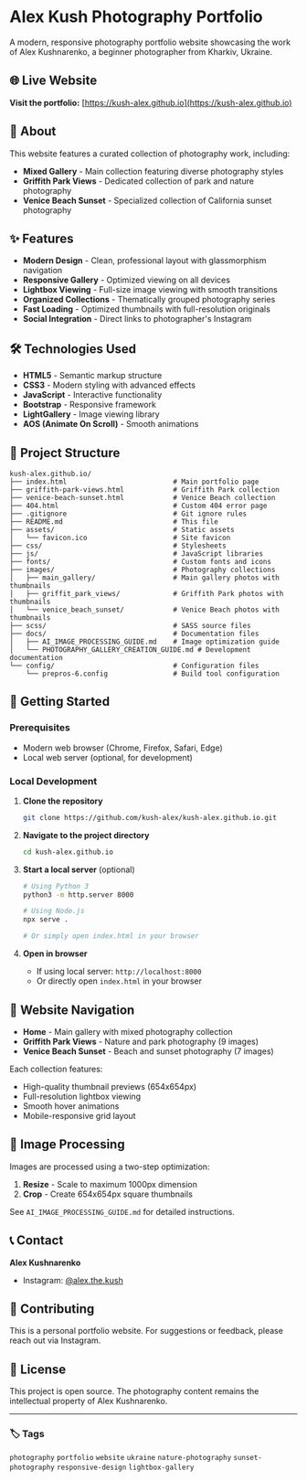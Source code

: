 # Alex Kush Photography Portfolio

A modern, responsive photography portfolio website showcasing the work of Alex Kushnarenko, a beginner photographer from Kharkiv, Ukraine.

## 🌐 Live Website

**Visit the portfolio:** [https://kush-alex.github.io](https://kush-alex.github.io)

## 📸 About

This website features a curated collection of photography work, including:

- **Mixed Gallery** - Main collection featuring diverse photography styles
- **Griffith Park Views** - Dedicated collection of park and nature photography  
- **Venice Beach Sunset** - Specialized collection of California sunset photography

## ✨ Features

- **Modern Design** - Clean, professional layout with glassmorphism navigation
- **Responsive Gallery** - Optimized viewing on all devices
- **Lightbox Viewing** - Full-size image viewing with smooth transitions
- **Organized Collections** - Thematically grouped photography series
- **Fast Loading** - Optimized thumbnails with full-resolution originals
- **Social Integration** - Direct links to photographer's Instagram

## 🛠️ Technologies Used

- **HTML5** - Semantic markup structure
- **CSS3** - Modern styling with advanced effects
- **JavaScript** - Interactive functionality
- **Bootstrap** - Responsive framework
- **LightGallery** - Image viewing library
- **AOS (Animate On Scroll)** - Smooth animations

## 📁 Project Structure

```
kush-alex.github.io/
├── index.html                          # Main portfolio page
├── griffith-park-views.html            # Griffith Park collection
├── venice-beach-sunset.html            # Venice Beach collection
├── 404.html                            # Custom 404 error page
├── .gitignore                          # Git ignore rules
├── README.md                           # This file
├── assets/                             # Static assets
│   └── favicon.ico                     # Site favicon
├── css/                                # Stylesheets
├── js/                                 # JavaScript libraries
├── fonts/                              # Custom fonts and icons
├── images/                             # Photography collections
│   ├── main_gallery/                   # Main gallery photos with thumbnails
│   ├── griffit_park_views/             # Griffith Park photos with thumbnails
│   └── venice_beach_sunset/            # Venice Beach photos with thumbnails
├── scss/                               # SASS source files
├── docs/                               # Documentation files
│   ├── AI_IMAGE_PROCESSING_GUIDE.md    # Image optimization guide
│   └── PHOTOGRAPHY_GALLERY_CREATION_GUIDE.md # Development documentation
└── config/                             # Configuration files
    └── prepros-6.config                # Build tool configuration
```

## 🚀 Getting Started

### Prerequisites

- Modern web browser (Chrome, Firefox, Safari, Edge)
- Local web server (optional, for development)

### Local Development

1. **Clone the repository**
   ```bash
   git clone https://github.com/kush-alex/kush-alex.github.io.git
   ```

2. **Navigate to the project directory**
   ```bash
   cd kush-alex.github.io
   ```

3. **Start a local server** (optional)
   ```bash
   # Using Python 3
   python3 -m http.server 8000
   
   # Using Node.js
   npx serve .
   
   # Or simply open index.html in your browser
   ```

4. **Open in browser**
   - If using local server: `http://localhost:8000`
   - Or directly open `index.html` in your browser

## 📱 Website Navigation

- **Home** - Main gallery with mixed photography collection
- **Griffith Park Views** - Nature and park photography (9 images)
- **Venice Beach Sunset** - Beach and sunset photography (7 images)

Each collection features:
- High-quality thumbnail previews (654x654px)
- Full-resolution lightbox viewing
- Smooth hover animations
- Mobile-responsive grid layout

## 🎨 Image Processing

Images are processed using a two-step optimization:
1. **Resize** - Scale to maximum 1000px dimension
2. **Crop** - Create 654x654px square thumbnails

See `AI_IMAGE_PROCESSING_GUIDE.md` for detailed instructions.

## 📞 Contact

**Alex Kushnarenko**
- Instagram: [@alex.the.kush](https://www.instagram.com/alex.the.kush/)

## 🤝 Contributing

This is a personal portfolio website. For suggestions or feedback, please reach out via Instagram.

## 📄 License

This project is open source. The photography content remains the intellectual property of Alex Kushnarenko.

---

### 🏷️ Tags
`photography` `portfolio` `website` `ukraine` `nature-photography` `sunset-photography` `responsive-design` `lightbox-gallery`
